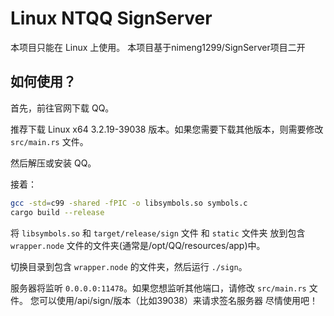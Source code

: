 # Linux NTQQ SignServer

本项目只能在 Linux 上使用。
本项目基于nimeng1299/SignServer项目二开
## 如何使用？

首先，前往官网下载 QQ。

推荐下载 Linux x64 3.2.19-39038 版本。如果您需要下载其他版本，则需要修改 `src/main.rs` 文件。

然后解压或安装 QQ。

接着：

```sh
gcc -std=c99 -shared -fPIC -o libsymbols.so symbols.c
cargo build --release
```

将 `libsymbols.so` 和 `target/release/sign` 文件 和 `static` 文件夹 放到包含 `wrapper.node` 文件的文件夹(通常是/opt/QQ/resources/app)中。

切换目录到包含 `wrapper.node` 的文件夹，然后运行 `./sign`。

服务器将监听 `0.0.0.0:11478`。如果您想监听其他端口，请修改 `src/main.rs` 文件。
您可以使用/api/sign/版本（比如39038）来请求签名服务器
尽情使用吧！
